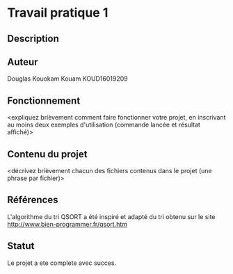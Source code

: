 # Travail pratique 1

## Description

<description du projet en quelques phrases>
<mentionner le contexte (cours, sigle, université, etc.)>

## Auteur

Douglas Kouokam Kouam KOUD16019209

## Fonctionnement

<expliquez brièvement comment faire fonctionner votre projet, en inscrivant
au moins deux exemples d'utilisation (commande lancée et résultat affiché)>

## Contenu du projet

<décrivez brièvement chacun des fichiers contenus dans le projet (une phrase
par fichier)>

## Références

 L'algorithme du tri QSORT a été inspiré et adapté du tri obtenu sur
le site http://www.bien-programmer.fr/qsort.htm

## Statut

Le projet a ete complete avec succes.
